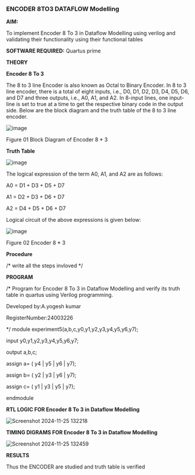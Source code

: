 ### ENCODER 8TO3 DATAFLOW Modelling

**AIM:**

To implement  Encoder 8 To 3 in Dataflow Modelling using verilog and validating their functionality using their functional tables

**SOFTWARE REQUIRED:** Quartus prime

**THEORY**

**Encoder 8 To 3**

The 8 to 3 line Encoder is also known as Octal to Binary Encoder. In 8 to 3 line encoder, there is a total of eight inputs, i.e., D0, D1, D2, D3, D4, D5, D6, and D7 and three outputs, i.e., A0, A1, and A2. In 8-input lines, one input-line is set to true at a time to get the respective binary code in the output side. Below are the block diagram and the truth table of the 8 to 3 line encoder.

![image](https://github.com/naavaneetha/ENCODER8TO3DATAFLOW/assets/154305477/0bc242c1-eb9e-4c47-afe5-30428470efc3)

Figure 01  Block Diagram of Encoder 8 * 3

**Truth Table**

![image](https://github.com/naavaneetha/ENCODER8TO3DATAFLOW/assets/154305477/35496b14-ae6e-4cd1-9abd-d6736b576575)

The logical expression of the term A0, A1, and A2 are as follows:

A0 = D1 + D3 + D5 + D7

A1 = D2 + D3 + D6 + D7

A2 = D4 + D5 + D6 + D7

Logical circuit of the above expressions is given below:

![image](https://github.com/naavaneetha/ENCODER8TO3DATAFLOW/assets/154305477/95acaee6-c873-4c75-89eb-ef09fb158053)

Figure 02  Encoder 8 * 3

**Procedure**

/* write all the steps invloved */

**PROGRAM**

/* Program for Encoder 8 To 3 in Dataflow Modelling and verify its truth table in quartus using Verilog programming. 

Developed by:A.yogesh kumar 

RegisterNumber:24003226

*/
module experiment5(a,b,c,y0,y1,y2,y3,y4,y5,y6,y7);

input y0,y1,y2,y3,y4,y5,y6,y7;

output a,b,c;

assign a= ( y4 | y5 | y6 | y7);

assign b= ( y2 | y3 | y6 | y7);

assign c= ( y1 | y3 | y5 | y7);

endmodule


**RTL LOGIC FOR Encoder 8 To 3 in Dataflow Modelling**

![Screenshot 2024-11-25 132218](https://github.com/user-attachments/assets/527346a9-728e-4979-b20e-3beee9b4344a)


**TIMING DIGRAMS FOR Encoder 8 To 3 in Dataflow Modelling**

![Screenshot 2024-11-25 132459](https://github.com/user-attachments/assets/4d54b093-f926-401a-ac69-3d707a6ece33)



**RESULTS**

 Thus the ENCODER are studied and truth table is verified





